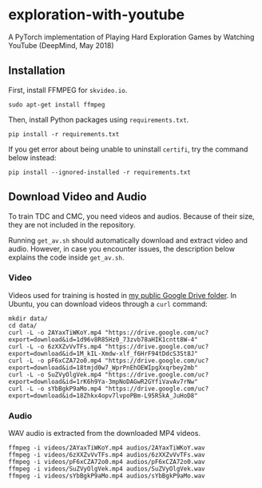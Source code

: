# exploration-with-youtube

A PyTorch implementation of Playing Hard Exploration Games by Watching YouTube (DeepMind, May 2018)

## Installation

First, install FFMPEG for `skvideo.io`.

```
sudo apt-get install ffmpeg
```

Then, install Python packages using `requirements.txt`.

```
pip install -r requirements.txt
```

If you get error about being unable to uninstall `certifi`, try the command below instead:

```
pip install --ignored-installed -r requirements.txt
```

## Download Video and Audio

To train TDC and CMC, you need videos and audios. Because of their size, they are not included in the repository.

Running `get_av.sh` should automatically download and extract video and audio. However, in case you encounter issues, the description below explains the code inside `get_av.sh`.

### Video

Videos used for training is hosted in [my public Google Drive folder](https://drive.google.com/drive/folders/18EomHIBO9nUbBvllw0uG6SojlR7Ap0hg?usp=sharing). In Ubuntu, you can download videos through a `curl` command:

```
mkdir data/
cd data/
curl -L -o 2AYaxTiWKoY.mp4 "https://drive.google.com/uc?export=download&id=1d96v8R85Hz0_73zvb78aHIK1cntt8W-4"
curl -L -o 6zXXZvVvTFs.mp4 "https://drive.google.com/uc?export=download&id=1M_kIL-Xmdw-xlf_f6HrF94tDdcS3St8J"
curl -L -o pF6xCZA72o0.mp4 "https://drive.google.com/uc?export=download&id=18tmjd0w7_WprPnEhOEWIpgXxqrbey2mb"
curl -L -o SuZVyOlgVek.mp4 "https://drive.google.com/uc?export=download&id=1rK6h9Ya-3mpNoDAGwR2GYfiVavAv7rNw"
curl -L -o sYbBgkP9aMo.mp4 "https://drive.google.com/uc?export=download&id=18Zhkx4opv7lvpoPBm-L95RSkA_JuHoD8"
```


### Audio

WAV audio is extracted from the downloaded MP4 videos.

```
ffmpeg -i videos/2AYaxTiWKoY.mp4 audios/2AYaxTiWKoY.wav
ffmpeg -i videos/6zXXZvVvTFs.mp4 audios/6zXXZvVvTFs.wav
ffmpeg -i videos/pF6xCZA72o0.mp4 audios/pF6xCZA72o0.wav
ffmpeg -i videos/SuZVyOlgVek.mp4 audios/SuZVyOlgVek.wav
ffmpeg -i videos/sYbBgkP9aMo.mp4 audios/sYbBgkP9aMo.wav
```
